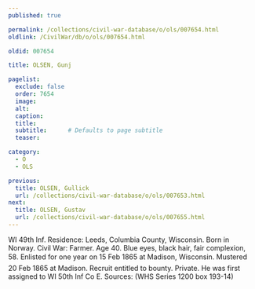```yaml
---
published: true

permalink: /collections/civil-war-database/o/ols/007654.html
oldlink: /CivilWar/db/o/ols/007654.html

oldid: 007654

title: OLSEN, Gunj

pagelist:
  exclude: false
  order: 7654
  image: 
  alt:
  caption:
  title:
  subtitle:      # Defaults to page subtitle
  teaser:

category: 
  - O 
  - OLS

previous:
  title: OLSEN, Gullick
  url: /collections/civil-war-database/o/ols/007653.html  
next:
  title: OLSEN, Gustav
  url: /collections/civil-war-database/o/ols/007655.html   
---
```

WI 49th Inf. Residence: Leeds, Columbia County, Wisconsin. Born in Norway. Civil War: Farmer. Age 40. Blue eyes, black hair, fair complexion, 5&#146;8&#148;. Enlisted for one year on 15 Feb 1865 at Madison, Wisconsin. Mustered 20 Feb 1865 at Madison. Recruit entitled to bounty. Private. He was first assigned to WI 50th Inf Co E. Sources: (WHS Series 1200 box 193-14)
